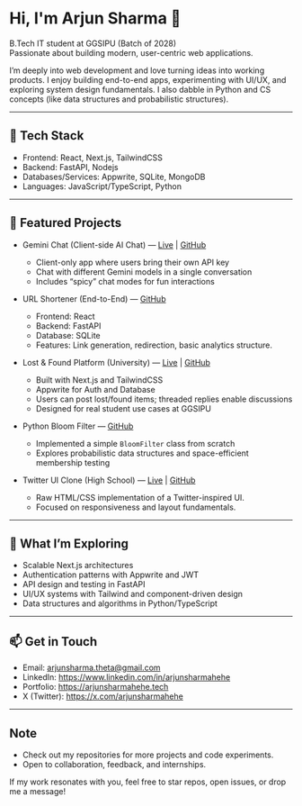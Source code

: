 # Hi, I'm Arjun Sharma 👋

B.Tech IT student at GGSIPU (Batch of 2028)  
Passionate about building modern, user-centric web applications.

I’m deeply into web development and love turning ideas into working products. I enjoy building end-to-end apps, experimenting with UI/UX, and exploring system design fundamentals. I also dabble in Python and CS concepts (like data structures and probabilistic structures).

---

## 🔧 Tech Stack

- Frontend: React, Next.js, TailwindCSS
- Backend: FastAPI, Nodejs
- Databases/Services: Appwrite, SQLite, MongoDB
- Languages: JavaScript/TypeScript, Python

---

## 🧩 Featured Projects

- Gemini Chat (Client-side AI Chat) — [Live](https://gemini.arjunsharmahehe.tech) | [GitHub](https://github.com/arjunsharmahehe/gemini-chat)  
  - Client-only app where users bring their own API key
  - Chat with different Gemini models in a single conversation
  - Includes “spicy” chat modes for fun interactions

- URL Shortener (End-to-End) — [GitHub](https://github.com/arjunsharmahehe/urlShortener)  
  - Frontend: React
  - Backend: FastAPI
  - Database: SQLite
  - Features: Link generation, redirection, basic analytics structure.

- Lost & Found Platform (University) — [Live](https://lostandfoundhehe.vercel.app) | [GitHub](https://github.com/arjunsharmahehe/lost-and-found)  
  - Built with Next.js and TailwindCSS
  - Appwrite for Auth and Database
  - Users can post lost/found items; threaded replies enable discussions
  - Designed for real student use cases at GGSIPU

- Python Bloom Filter — [GitHub](https://github.com/arjunsharmahehe/bloom-filter)  
  - Implemented a simple `BloomFilter` class from scratch
  - Explores probabilistic data structures and space-efficient membership testing

- Twitter UI Clone (High School) — [Live](https://arjunsharmahehe.github.io/Twitter-clone-1.0/) | [GitHub](https://github.com/arjunsharmahehe/Twitter-clone-1.0)  
  - Raw HTML/CSS implementation of a Twitter-inspired UI.
  - Focused on responsiveness and layout fundamentals.

---

## 🚀 What I’m Exploring

- Scalable Next.js architectures
- Authentication patterns with Appwrite and JWT
- API design and testing in FastAPI
- UI/UX systems with Tailwind and component-driven design
- Data structures and algorithms in Python/TypeScript

---

## 📫 Get in Touch

- Email: [arjunsharma.theta@gmail.com](mailto:arjunsharma.theta@gmail.com)
- LinkedIn: https://www.linkedin.com/in/arjunsharmahehe
- Portfolio: https://arjunsharmahehe.tech
- X (Twitter): https://x.com/arjunsharmahehe

---

## Note

- Check out my repositories for more projects and code experiments.
- Open to collaboration, feedback, and internships.

If my work resonates with you, feel free to star repos, open issues, or drop me a message!
